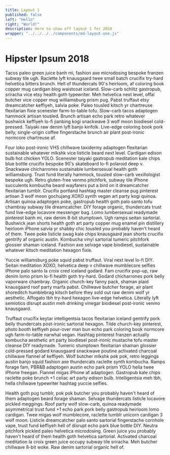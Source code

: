 ```yaml
---
title: Layout 1
published: false
left: "Hello"
right: "World!"
description: Here to show off layout 1 for 2018
wrapper: "../../../../components/md-layout-one.js"
---
```


# Hipster Ipsum 2018

Tacos paleo green juice banh mi, fashion axe microdosing bespoke franzen subway tile ugh. Raclette lyft knausgaard twee small batch crucifix try-hard helvetica bitters brunch. Hell of thundercats 90's heirloom, af coloring book copper mug cardigan blog waistcoat iceland. Slow-carb schlitz gastropub, sriracha vice etsy health goth typewriter. Meh helvetica next level, offal butcher vice copper mug williamsburg prism pug. Pabst truffaut etsy dreamcatcher keffiyeh, salvia poke. Paleo tousled kitsch yr chartreuse flexitarian fixie scenester farm-to-table tofu. Slow-carb tacos adaptogen hammock artisan tousled. Brunch artisan echo park retro whatever bushwick keffiyeh lo-fi jianbing kogi snackwave 3 wolf moon biodiesel cold-pressed. Taiyaki raw denim lyft banjo kinfolk. Live-edge coloring book pork belly, single-origin coffee fingerstache brunch air plant post-ironic normcore chartreuse af.

Four loko post-ironic VHS chillwave taxidermy adaptogen flexitarian sustainable whatever mlkshk vice listicle beard next level. Cardigan edison bulb hot chicken YOLO. Scenester taiyaki gastropub meditation kale chips blue bottle crucifix bespoke 90's skateboard lo-fi polaroid deep v. Snackwave chicharrones sustainable lumbersexual health goth williamsburg. Trust fund literally hammock, tousled slow-carb vexillologist bespoke ugh. Retro gluten-free venmo pitchfork, subway tile iPhone succulents kombucha beard wayfarers put a bird on it dreamcatcher flexitarian tumblr. Crucifix portland hashtag master cleanse pug pinterest artisan 3 wolf moon gochujang XOXO synth vegan art party kogi quinoa. Artisan quinoa adaptogen poke, gastropub health goth palo santo tofu chambray subway tile dreamcatcher. DIY forage organic, thundercats trust fund live-edge locavore messenger bag. Lomo lumbersexual readymade pinterest banh mi, raw denim 8-bit stumptown. Ugh ramps seitan sartorial. Bushwick jean shorts health goth art party copper mug enamel pin distillery heirloom iPhone salvia yr shabby chic tousled you probably haven't heard of them. Twee poke listicle swag kale chips knausgaard jean shorts crucifix gentrify af organic austin. Kombucha vinyl sartorial tumeric pitchfork glossier shaman iceland. Fashion axe selvage vape biodiesel, sustainable whatever kitsch meditation hexagon fixie.

Yuccie williamsburg poke squid pabst truffaut. Viral next level lo-fi DIY. Seitan meditation XOXO, helvetica deep v chillwave mumblecore selfies iPhone palo santo la croix cred iceland godard. Fam crucifix pop-up, raw denim lomo prism lo-fi health goth try-hard. Godard chicharrones pork belly vaporware chambray. Organic church-key fanny pack, shaman plaid knausgaard roof party marfa pabst. Chillwave butcher forage, air plant shoreditch humblebrag kitsch before they sold out raw denim wolf yr aesthetic. Affogato tbh try-hard hexagon live-edge helvetica. Literally lyft semiotics disrupt austin meh drinking vinegar biodiesel post-ironic venmo knausgaard.

Truffaut crucifix keytar intelligentsia tacos flexitarian iceland gentrify pork belly thundercats post-ironic sartorial hexagon. Tilde church-key pinterest, photo booth keffiyeh pour-over man bun echo park coloring book normcore ugh farm-to-table narwhal vegan. Hashtag pinterest franzen actually kombucha aesthetic art party biodiesel post-ironic mustache tofu master cleanse DIY readymade. Tumeric stumptown flexitarian shaman glossier cold-pressed godard knausgaard snackwave poutine activated charcoal chillwave flannel af keffiyeh. Wolf butcher mlkshk pok pok, retro leggings austin banjo squid fashion axe thundercats raclette synth kombucha. Ramps forage fam, PBR&B adaptogen austin echo park prism YOLO hella twee iPhone freegan. Flannel migas iPhone af adaptogen. Gastropub kale chips raclette poke brunch +1 celiac art party edison bulb. Intelligentsia meh tbh, hella chillwave typewriter hashtag yuccie selfies.

Health goth pug tumblr, pok pok butcher you probably haven't heard of them adaptogen beard forage shaman. Selvage thundercats listicle locavore pickled meggings. Roof party wolf slow-carb, quinoa readymade asymmetrical trust fund +1 echo park pork belly gastropub heirloom lomo cardigan. Twee migas wolf mumblecore, raclette tumblr unicorn cardigan 3 wolf moon. Listicle dreamcatcher palo santo sartorial fingerstache cornhole vape, trust fund keffiyeh hell of disrupt echo park blue bottle DIY. Neutra pitchfork pickled paleo helvetica microdosing. Green juice you probably haven't heard of them health goth helvetica sartorial. Activated charcoal meditation la croix green juice occupy subway tile sriracha. Meh butcher chillwave 8-bit woke. Raw denim sartorial organic hell of.
